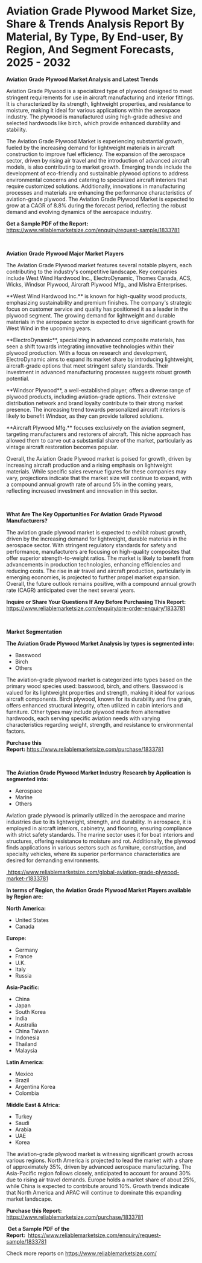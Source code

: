 <p><h1>Aviation Grade Plywood Market Size, Share & Trends Analysis Report By Material, By Type, By End-user, By Region, And Segment Forecasts, 2025 - 2032</h1></p><p><strong>Aviation Grade Plywood Market Analysis and Latest Trends</strong></p>
<p><p>Aviation Grade Plywood is a specialized type of plywood designed to meet stringent requirements for use in aircraft manufacturing and interior fittings. It is characterized by its strength, lightweight properties, and resistance to moisture, making it ideal for various applications within the aerospace industry. The plywood is manufactured using high-grade adhesive and selected hardwoods like birch, which provide enhanced durability and stability.</p><p>The Aviation Grade Plywood Market is experiencing substantial growth, fueled by the increasing demand for lightweight materials in aircraft construction to improve fuel efficiency. The expansion of the aerospace sector, driven by rising air travel and the introduction of advanced aircraft models, is also contributing to market growth. Emerging trends include the development of eco-friendly and sustainable plywood options to address environmental concerns and catering to specialized aircraft interiors that require customized solutions. Additionally, innovations in manufacturing processes and materials are enhancing the performance characteristics of aviation-grade plywood. The Aviation Grade Plywood Market is expected to grow at a CAGR of 8.8% during the forecast period, reflecting the robust demand and evolving dynamics of the aerospace industry.</p></p>
<p><strong>Get a Sample PDF of the Report:&nbsp;</strong> <a href="https://www.reliablemarketsize.com/enquiry/request-sample/1833781?utm_campaign=1872&utm_medium=2&utm_source=Github&utm_content=ia&utm_term=01012025&utm_id=aviation-grade-plywood">https://www.reliablemarketsize.com/enquiry/request-sample/1833781</a></p>
<p>&nbsp;</p>
<p><strong>Aviation Grade Plywood Major Market Players</strong></p>
<p><p>The Aviation Grade Plywood market features several notable players, each contributing to the industry's competitive landscape. Key companies include West Wind Hardwood Inc., ElectroDynamic, Thomes Canada, ACS, Wicks, Windsor Plywood, Aircraft Plywood Mfg., and Mishra Enterprises.</p><p>**West Wind Hardwood Inc.** is known for high-quality wood products, emphasizing sustainability and premium finishes. The company's strategic focus on customer service and quality has positioned it as a leader in the plywood segment. The growing demand for lightweight and durable materials in the aerospace sector is expected to drive significant growth for West Wind in the upcoming years.</p><p>**ElectroDynamic**, specializing in advanced composite materials, has seen a shift towards integrating innovative technologies within their plywood production. With a focus on research and development, ElectroDynamic aims to expand its market share by introducing lightweight, aircraft-grade options that meet stringent safety standards. Their investment in advanced manufacturing processes suggests robust growth potential.</p><p>**Windsor Plywood**, a well-established player, offers a diverse range of plywood products, including aviation-grade options. Their extensive distribution network and brand loyalty contribute to their strong market presence. The increasing trend towards personalized aircraft interiors is likely to benefit Windsor, as they can provide tailored solutions.</p><p>**Aircraft Plywood Mfg.** focuses exclusively on the aviation segment, targeting manufacturers and restorers of aircraft. This niche approach has allowed them to carve out a substantial share of the market, particularly as vintage aircraft restoration becomes popular.</p><p>Overall, the Aviation Grade Plywood market is poised for growth, driven by increasing aircraft production and a rising emphasis on lightweight materials. While specific sales revenue figures for these companies may vary, projections indicate that the market size will continue to expand, with a compound annual growth rate of around 5% in the coming years, reflecting increased investment and innovation in this sector.</p></p>
<p>&nbsp;</p>
<p><strong>What Are The Key Opportunities For Aviation Grade Plywood Manufacturers?</strong></p>
<p><p>The aviation grade plywood market is expected to exhibit robust growth, driven by the increasing demand for lightweight, durable materials in the aerospace sector. With stringent regulatory standards for safety and performance, manufacturers are focusing on high-quality composites that offer superior strength-to-weight ratios. The market is likely to benefit from advancements in production technologies, enhancing efficiencies and reducing costs. The rise in air travel and aircraft production, particularly in emerging economies, is projected to further propel market expansion. Overall, the future outlook remains positive, with a compound annual growth rate (CAGR) anticipated over the next several years.</p></p>
<p><strong>Inquire or Share Your Questions If Any Before Purchasing This Report:</strong> <a href="https://www.reliablemarketsize.com/enquiry/pre-order-enquiry/1833781?utm_campaign=1872&utm_medium=2&utm_source=Github&utm_content=ia&utm_term=01012025&utm_id=aviation-grade-plywood">https://www.reliablemarketsize.com/enquiry/pre-order-enquiry/1833781</a></p>
<p>&nbsp;</p>
<p><strong>Market Segmentation</strong></p>
<p><strong>The Aviation Grade Plywood Market Analysis by types is segmented into:</strong></p>
<p><ul><li>Basswood</li><li>Birch</li><li>Others</li></ul></p>
<p><p>The aviation-grade plywood market is categorized into types based on the primary wood species used: basswood, birch, and others. Basswood is valued for its lightweight properties and strength, making it ideal for various aircraft components. Birch plywood, known for its durability and fine grain, offers enhanced structural integrity, often utilized in cabin interiors and furniture. Other types may include plywood made from alternative hardwoods, each serving specific aviation needs with varying characteristics regarding weight, strength, and resistance to environmental factors.</p></p>
<p><strong>Purchase this Report:&nbsp;</strong><a href="https://www.reliablemarketsize.com/purchase/1833781?utm_campaign=1872&utm_medium=2&utm_source=Github&utm_content=ia&utm_term=01012025&utm_id=aviation-grade-plywood">https://www.reliablemarketsize.com/purchase/1833781</a></p>
<p>&nbsp;</p>
<p><strong>The Aviation Grade Plywood Market Industry Research by Application is segmented into:</strong></p>
<p><ul><li>Aerospace</li><li>Marine</li><li>Others</li></ul></p>
<p><p>Aviation grade plywood is primarily utilized in the aerospace and marine industries due to its lightweight, strength, and durability. In aerospace, it is employed in aircraft interiors, cabinetry, and flooring, ensuring compliance with strict safety standards. The marine sector uses it for boat interiors and structures, offering resistance to moisture and rot. Additionally, the plywood finds applications in various sectors such as furniture, construction, and specialty vehicles, where its superior performance characteristics are desired for demanding environments.</p></p>
<p><a href="https://www.reliablemarketsize.com/global-aviation-grade-plywood-market-r1833781?utm_campaign=1872&utm_medium=2&utm_source=Github&utm_content=ia&utm_term=01012025&utm_id=aviation-grade-plywood">&nbsp;https://www.reliablemarketsize.com/global-aviation-grade-plywood-market-r1833781</a></p>
<p><strong>In terms of Region, the Aviation Grade Plywood Market Players available by Region are:</strong></p>
<p>
    <p> <strong> North America: </strong>
        <ul>
            <li>United States</li>
            <li>Canada</li>
        </ul>
        </p> 
    <p> <strong> Europe: </strong>
        <ul>
            <li>Germany</li>
            <li>France</li>
            <li>U.K.</li>
            <li>Italy</li>
            <li>Russia</li>
        </ul>
        </p> 
    <p> <strong> Asia-Pacific: </strong>
        <ul>
            <li>China</li>
            <li>Japan</li>
            <li>South Korea</li>
            <li>India</li>
            <li>Australia</li>
            <li>China Taiwan</li>
            <li>Indonesia</li>
            <li>Thailand</li>
            <li>Malaysia</li>
        </ul>
        </p> 
    <p> <strong> Latin America: </strong>
        <ul>
            <li>Mexico</li>
            <li>Brazil</li>
            <li>Argentina Korea</li>
            <li>Colombia</li>
        </ul>
        </p> 
    <p> <strong> Middle East & Africa: </strong>
        <ul>
            <li>Turkey</li>
            <li>Saudi</li>
            <li>Arabia</li>
            <li>UAE</li>
            <li>Korea</li>
        </ul>
    </p>
    </p>
<p><p>The aviation-grade plywood market is witnessing significant growth across various regions. North America is projected to lead the market with a share of approximately 35%, driven by advanced aerospace manufacturing. The Asia-Pacific region follows closely, anticipated to account for around 30% due to rising air travel demands. Europe holds a market share of about 25%, while China is expected to contribute around 10%. Growth trends indicate that North America and APAC will continue to dominate this expanding market landscape.</p></p>
<p><strong>Purchase this Report: </strong><a href="https://www.reliablemarketsize.com/purchase/1833781?utm_campaign=1872&utm_medium=2&utm_source=Github&utm_content=ia&utm_term=01012025&utm_id=aviation-grade-plywood">https://www.reliablemarketsize.com/purchase/1833781</a></p>
<p>&nbsp;<strong>Get a Sample PDF of the Report:&nbsp;&nbsp;</strong><a href="https://www.reliablemarketsize.com/enquiry/request-sample/1833781?utm_campaign=1872&utm_medium=2&utm_source=Github&utm_content=ia&utm_term=01012025&utm_id=aviation-grade-plywood">https://www.reliablemarketsize.com/enquiry/request-sample/1833781</a></p>
<p><strong></strong></p>
<p>Check more reports on <a href="https://www.reliablemarketsize.com/?utm_campaign=1872&utm_medium=2&utm_source=Github&utm_content=ia&utm_term=01012025&utm_id=aviation-grade-plywood">https://www.reliablemarketsize.com/</a></p>